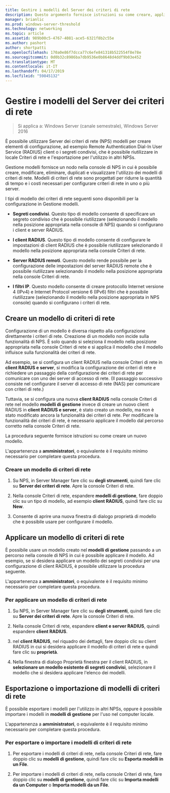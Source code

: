 ```yaml
---
title: Gestire i modelli del Server dei criteri di rete
description: Questo argomento fornisce istruzioni su come creare, applicare, esportare e importare i modelli di criteri di rete per Server dei criteri di rete in Windows Server 2016.
manager: brianlic
ms.prod: windows-server-threshold
ms.technology: networking
ms.topic: article
ms.assetid: 989b00c5-4767-4081-ace5-6321f8b2c55e
ms.author: pashort
author: shortpatti
ms.openlocfilehash: 170a0e86f7dcca77c6efe841318b522554f8e78e
ms.sourcegitcommit: 0d0b32c8986ba7db9536e0b8648d4ddf9b03e452
ms.translationtype: MT
ms.contentlocale: it-IT
ms.lasthandoff: 04/17/2019
ms.locfileid: "59845132"
---
```

# <a name="manage-nps-templates"></a>Gestire i modelli del Server dei criteri di rete

>Si applica a: Windows Server (canale semestrale), Windows Server 2016

È possibile utilizzare Server dei criteri di rete \(NPS\) modelli per creare elementi di configurazione, ad esempio Remote Authentication Dial-In User Service \(RADIUS\) client o i segreti condivisi, che è possibile riutilizzare in locale Criteri di rete e l'esportazione per l'utilizzo in altri NPSs. 

Gestione modelli fornisce un nodo nella console di NPS in cui è possibile creare, modificare, eliminare, duplicati e visualizzare l'utilizzo dei modelli di criteri di rete. Modelli di criteri di rete sono progettati per ridurre la quantità di tempo e i costi necessari per configurare criteri di rete in uno o più server.

I tipi di modello dei criteri di rete seguenti sono disponibili per la configurazione in Gestione modelli.

- **Segreti condivisi**. Questo tipo di modello consente di specificare un segreto condiviso che è possibile riutilizzare (selezionando il modello nella posizione appropriata nella console di NPS) quando si configurano i client e server RADIUS. 

- **I client RADIUS**. Questo tipo di modello consente di configurare le impostazioni di client RADIUS che è possibile riutilizzare selezionando il modello nella posizione appropriata nella console Criteri di rete.

- **Server RADIUS remoti**. Questo modello rende possibile per la configurazione delle impostazioni del server RADIUS remote che è possibile riutilizzare selezionando il modello nella posizione appropriata nella console Criteri di rete. 

- **I filtri IP**. Questo modello consente di creare protocollo Internet versione 4 (IPv4) e Internet Protocol versione 6 \(IPv6\) filtri che è possibile riutilizzare \(selezionando il modello nella posizione appropriata in NPS console\) quando si configurano i criteri di rete.

## <a name="create-an-nps-template"></a>Creare un modello di criteri di rete

Configurazione di un modello è diversa rispetto alla configurazione direttamente i criteri di rete. Creazione di un modello non incide sulla funzionalità di NPS. È solo quando si seleziona il modello nella posizione appropriata nella console Criteri di rete e si applica il modello che il modello influisce sulla funzionalità dei criteri di rete. 

Ad esempio, se si configura un client RADIUS nella console Criteri di rete in **client RADIUS e server**, si modifica la configurazione dei criteri di rete e richiedere un passaggio della configurazione dei criteri di rete per comunicare con uno dei server di accesso di rete. \(Il passaggio successivo consiste nel configurare il server di accesso di rete \(NAS\) per comunicare con criteri di rete.\) 

Tuttavia, se si configura una nuova **client RADIUS** nella console Criteri di rete nel modello **modelli di gestione** invece di creare un nuovo client RADIUS in **client RADIUS e server**, è stato creato un modello, ma non è stato modificato ancora la funzionalità dei criteri di rete. Per modificare la funzionalità dei criteri di rete, è necessario applicare il modello dal percorso corretto nella console Criteri di rete.

La procedura seguente fornisce istruzioni su come creare un nuovo modello.

L'appartenenza a **amministratori**, o equivalente è il requisito minimo necessario per completare questa procedura.

### <a name="to-create-an-nps-template"></a>Creare un modello di criteri di rete


1. Su NPS, in Server Manager fare clic su **degli strumenti**, quindi fare clic su **Server dei criteri di rete**. Apre la console Criteri di rete. 

2. Nella console Criteri di rete, espandere **modelli di gestione**, fare doppio clic su un tipo di modello, ad esempio **client RADIUS**, quindi fare clic su **New**.

3. Consente di aprire una nuova finestra di dialogo proprietà di modello che è possibile usare per configurare il modello.

## <a name="apply-an-nps-template"></a>Applicare un modello di criteri di rete

È possibile usare un modello creato nel **modelli di gestione** passando a un percorso nella console di NPS in cui è possibile applicare il modello. Ad esempio, se si desidera applicare un modello dei segreti condivisi per una configurazione di client RADIUS, è possibile utilizzare la procedura seguente.

L'appartenenza a **amministratori**, o equivalente è il requisito minimo necessario per completare questa procedura.

### <a name="to-apply-an-nps-template"></a>Per applicare un modello di criteri di rete

1. Su NPS, in Server Manager fare clic su **degli strumenti**, quindi fare clic su **Server dei criteri di rete**. Apre la console Criteri di rete.

2. Nella console Criteri di rete, espandere **client e server RADIUS**, quindi espandere **client RADIUS**.

3. nel **client RADIUS**, nel riquadro dei dettagli, fare doppio clic su client RADIUS in cui si desidera applicare il modello di criteri di rete e quindi fare clic su **proprietà**.

4. Nella finestra di dialogo Proprietà finestra per il client RADIUS, in **selezionare un modello esistente di segreti condivisi**, selezionare il modello che si desidera applicare l'elenco dei modelli.

## <a name="export-or-import-nps-templates"></a>Esportazione o importazione di modelli di criteri di rete

È possibile esportare i modelli per l'utilizzo in altri NPSs, oppure è possibile importare i modelli in **modelli di gestione** per l'uso nel computer locale. 

L'appartenenza a **amministratori**, o equivalente è il requisito minimo necessario per completare questa procedura.

### <a name="to-export-or-import-nps-templates"></a>Per esportare o importare i modelli di criteri di rete

1. Per esportare i modelli di criteri di rete, nella console Criteri di rete, fare doppio clic su **modelli di gestione**, quindi fare clic su **Esporta modelli in un File**.

2. Per importare i modelli di criteri di rete, nella console Criteri di rete, fare doppio clic su **modelli di gestione**, quindi fare clic su **Importa modelli da un Computer** o **Importa modelli da un File**.


